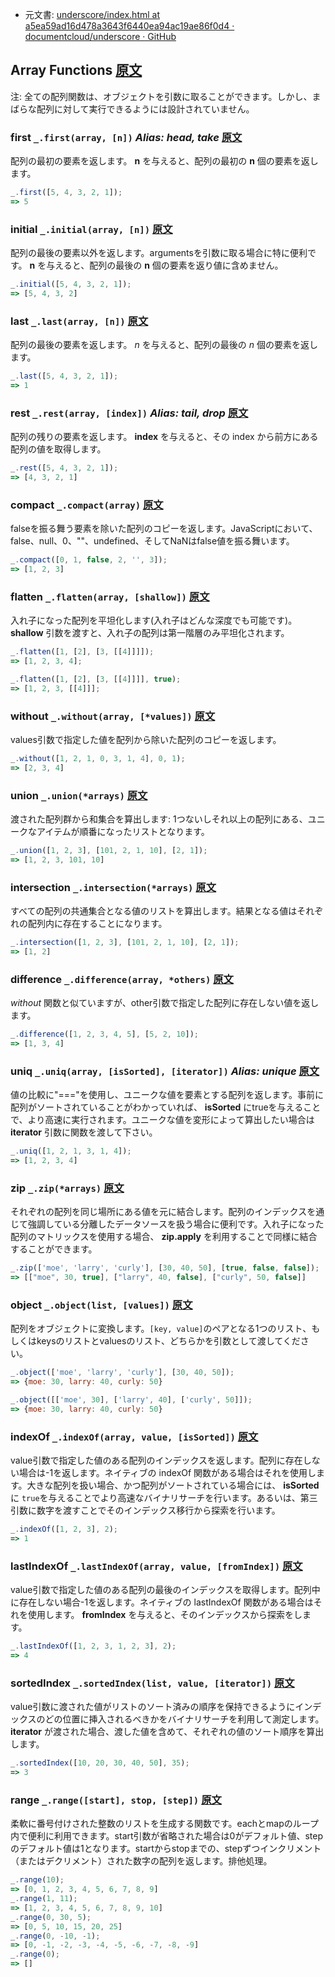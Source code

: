 +  元文書: [underscore/index.html at a5ea59ad16d478a3643f6440ea94ac19ae86f0d4 · documentcloud/underscore · GitHub](https://github.com/documentcloud/underscore/blob/a5ea59ad16d478a3643f6440ea94ac19ae86f0d4/index.html "underscore/index.html at a5ea59ad16d478a3643f6440ea94ac19ae86f0d4 · documentcloud/underscore · GitHub")

## Array Functions [原文](http://underscorejs.org/#arrays)

注: 全ての配列関数は、オブジェクトを引数に取ることができます。しかし、まばらな配列に対して実行できるようには設計されていません。  

### first `_.first(array, [n])` _Alias: head, take_ [原文](http://underscorejs.org/#first)
配列の最初の要素を返します。 **n** を与えると、配列の最初の **n** 個の要素を返します。  

```javascript
_.first([5, 4, 3, 2, 1]);
=> 5
```

### initial `_.initial(array, [n])` [原文](http://underscorejs.org/#initial)
配列の最後の要素以外を返します。argumentsを引数に取る場合に特に便利です。 **n** を与えると、配列の最後の **n** 個の要素を返り値に含めません。  

```javascript
_.initial([5, 4, 3, 2, 1]);
=> [5, 4, 3, 2]
```

### last `_.last(array, [n])` [原文](http://underscorejs.org/#last)
配列の最後の要素を返します。 *n* を与えると、配列の最後の *n* 個の要素を返します。  

```javascript
_.last([5, 4, 3, 2, 1]);
=> 1
```

### rest `_.rest(array, [index])` _Alias: tail, drop_ [原文](http://underscorejs.org/#rest)
配列の残りの要素を返します。 **index** を与えると、その index から前方にある配列の値を取得します。  

```javascript
_.rest([5, 4, 3, 2, 1]);
=> [4, 3, 2, 1]
```

### compact `_.compact(array)` [原文](http://underscorejs.org/#compact)
falseを振る舞う要素を除いた配列のコピーを返します。JavaScriptにおいて、false、null、0、""、undefined、そしてNaNはfalse値を振る舞います。  

```javascript
_.compact([0, 1, false, 2, '', 3]);
=> [1, 2, 3]
```

### flatten `_.flatten(array, [shallow])` [原文](http://underscorejs.org/#flatten)
入れ子になった配列を平坦化します(入れ子はどんな深度でも可能です)。 **shallow** 引数を渡すと、入れ子の配列は第一階層のみ平坦化されます。  

```javascript
_.flatten([1, [2], [3, [[4]]]]);
=> [1, 2, 3, 4];

_.flatten([1, [2], [3, [[4]]]], true);
=> [1, 2, 3, [[4]]];
```

### without `_.without(array, [*values])` [原文](http://underscorejs.org/#without)
values引数で指定した値を配列から除いた配列のコピーを返します。  

```javascript
_.without([1, 2, 1, 0, 3, 1, 4], 0, 1);
=> [2, 3, 4]
```

### union `_.union(*arrays)` [原文](http://underscorejs.org/#union)
渡された配列群から和集合を算出します: 1つないしそれ以上の配列にある、ユニークなアイテムが順番になったリストとなります。  

```javascript
_.union([1, 2, 3], [101, 2, 1, 10], [2, 1]);
=> [1, 2, 3, 101, 10]
```

### intersection `_.intersection(*arrays)` [原文](http://underscorejs.org/#intersection)
すべての配列の共通集合となる値のリストを算出します。結果となる値はそれぞれの配列内に存在することになります。  

```javascript
_.intersection([1, 2, 3], [101, 2, 1, 10], [2, 1]);
=> [1, 2]
```

### difference `_.difference(array, *others)` [原文](http://underscorejs.org/#difference)
_without_ 関数と似ていますが、other引数で指定した配列に存在しない値を返します。  

```javascript
_.difference([1, 2, 3, 4, 5], [5, 2, 10]);
=> [1, 3, 4]
```

### uniq `_.uniq(array, [isSorted], [iterator])` _Alias: unique_ [原文](http://underscorejs.org/#uniq)
値の比較に"==="を使用し、ユニークな値を要素とする配列を返します。事前に配列がソートされていることがわかっていれば、 **isSorted** にtrueを与えることで、より高速に実行されます。ユニークな値を変形によって算出したい場合は **iterator** 引数に関数を渡して下さい。

```javascript
_.uniq([1, 2, 1, 3, 1, 4]);
=> [1, 2, 3, 4]
```

### zip `_.zip(*arrays)` [原文](http://underscorejs.org/#zip)
それぞれの配列を同じ場所にある値を元に結合します。配列のインデックスを通じて強調している分離したデータソースを扱う場合に便利です。入れ子になった配列のマトリックスを使用する場合、 **zip.apply** を利用することで同様に結合することができます。

```javascript
_.zip(['moe', 'larry', 'curly'], [30, 40, 50], [true, false, false]);
=> [["moe", 30, true], ["larry", 40, false], ["curly", 50, false]]
```

### object `_.object(list, [values])` [原文](http://underscorejs.org/#object)
配列をオブジェクトに変換します。`[key, value]`のペアとなる1つのリスト、もしくはkeysのリストとvaluesのリスト、どちらかを引数として渡してください。  

```javascript
_.object(['moe', 'larry', 'curly'], [30, 40, 50]);
=> {moe: 30, larry: 40, curly: 50}

_.object([['moe', 30], ['larry', 40], ['curly', 50]]);
=> {moe: 30, larry: 40, curly: 50}
```

### indexOf `_.indexOf(array, value, [isSorted])` [原文](http://underscorejs.org/#indexOf)
value引数で指定した値のある配列のインデックスを返します。配列に存在しない場合は-1を返します。ネイティブの indexOf 関数がある場合はそれを使用します。大きな配列を扱い場合、かつ配列がソートされている場合には、 **isSorted** に `true`を与えることでより高速なバイナリサーチを行います。あるいは、第三引数に数字を渡すことでそのインデックス移行から探索を行います。

```javascript
_.indexOf([1, 2, 3], 2);
=> 1
```

### lastIndexOf `_.lastIndexOf(array, value, [fromIndex])` [原文](http://underscorejs.org/#lastIndexOf)
value引数で指定した値のある配列の最後のインデックスを取得します。配列中に存在しない場合-1を返します。ネイティブの lastIndexOf 関数がある場合はそれを使用します。 **fromIndex** を与えると、そのインデックスから探索をします。  

```javascript
_.lastIndexOf([1, 2, 3, 1, 2, 3], 2);
=> 4
```

### sortedIndex `_.sortedIndex(list, value, [iterator])` [原文](http://underscorejs.org/#sortedIndex)
value引数に渡された値がリストのソート済みの順序を保持できるようにインデックスのどの位置に挿入されるべきかをバイナリサーチを利用して測定します。 **iterator** が渡された場合、渡した値を含めて、それぞれの値のソート順序を算出します。  

```javascript
_.sortedIndex([10, 20, 30, 40, 50], 35);
=> 3
```

### range `_.range([start], stop, [step])` [原文](http://underscorejs.org/#range)
柔軟に番号付けされた整数のリストを生成する関数です。eachとmapのループ内で便利に利用できます。start引数が省略された場合は0がデフォルト値、stepのデフォルト値は1となります。startからstopまでの、stepずつインクリメント（またはデクリメント）された数字の配列を返します。排他処理。  

```javascript
_.range(10);
=> [0, 1, 2, 3, 4, 5, 6, 7, 8, 9]
_.range(1, 11);
=> [1, 2, 3, 4, 5, 6, 7, 8, 9, 10]
_.range(0, 30, 5);
=> [0, 5, 10, 15, 20, 25]
_.range(0, -10, -1);
=> [0, -1, -2, -3, -4, -5, -6, -7, -8, -9]
_.range(0);
=> []
```